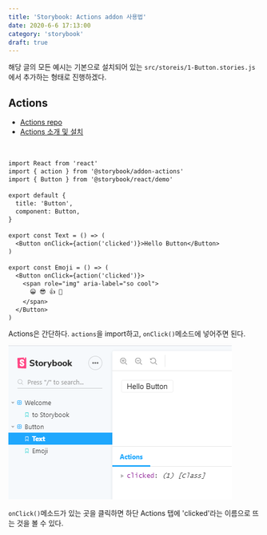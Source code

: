 ```yaml
---
title: 'Storybook: Actions addon 사용법'
date: 2020-6-6 17:13:00
category: 'storybook'
draft: true
---
```


해당 글의 모든 예시는 기본으로 설치되어 있는 `src/storeis/1-Button.stories.js`에서 추가하는 형태로 진행하겠다.

## Actions

- [Actions repo](https://github.com/storybookjs/storybook/tree/master/addons/actions)
- [Actions 소개 및 설치](https://howdy-mj.netlify.app/storybook/02-addon-intro/#actions)

<br>

```js{2, 10, 15}
import React from 'react'
import { action } from '@storybook/addon-actions'
import { Button } from '@storybook/react/demo'

export default {
  title: 'Button',
  component: Button,
}

export const Text = () => (
  <Button onClick={action('clicked')}>Hello Button</Button>
)

export const Emoji = () => (
  <Button onClick={action('clicked')}>
    <span role="img" aria-label="so cool">
      😀 😎 👍 💯
    </span>
  </Button>
)
```

Actions은 간단하다.
`actions`을 import하고, `onClick()`메소드에 넣어주면 된다.

![actions](./images/02-01.png)

`onClick()`메소드가 있는 곳을 클릭하면 하단 Actions 탭에 'clicked'라는 이름으로 뜨는 것을 볼 수 있다.
